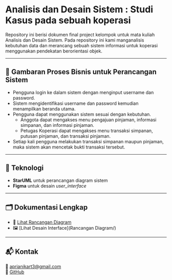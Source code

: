 # Analisis dan Desain Sistem : Studi Kasus pada sebuah koperasi

Repository ini berisi dokumen final project kelompok untuk mata kuliah Analisis dan Desain Sistem.
Pada repository ini kami manganalisis kebutuhan data dan merancang sebuah sistem informasi untuk koperasi menggunakan pendekatan berorientasi objek.

---

## 🧾 Gambaran Proses Bisnis untuk Perancangan Sistem

- Pengguna login ke dalam sistem dengan menginput username dan password.
- Sistem mengidentifikasi username dan password kemudian menampilkan beranda utama.
- Pengguna dapat menggunakan sistem sesuai dengan kebutuhan.
    - Anggota dapat mengakses menu pengajuan pinjaman, informasi simpanan, dan informasi pinjaman.
    - Petugas Koperasi dapat mengakses menu transaksi simpanan, putusan pinjaman, dan transaksi pinjaman.
- Setiap kali pengguna melakukan transaksi simpanan maupun pinjaman, maka sistem akan mencetak bukti transaksi tersebut.

---

## 📌 Teknologi

- **StarUML** untuk perancangan diagram sistem
- **Figma** untuk desain _user_interface_

---

## 🗂️ Dokumentasi Lengkap

- 📄 [Lihat Rancangan Diagram](./RancanganDiagram/)
- 🖼️ [Lihat Desain Interface](Rancangan Diagram/)

---

## 📬 Kontak

📧 aprianikart3@gmail.com  
👤 [GitHub](https://github.com/aprianikartini)
